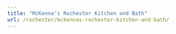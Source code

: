 ```yaml
---
title: "McKenna's Rochester Kitchen and Bath"
url: /rochester/mckennas-rochester-kitchen-and-bath/
---
```

